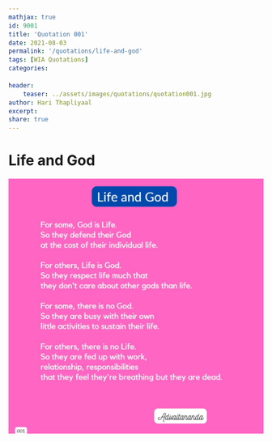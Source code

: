 ```yaml
---
mathjax: true
id: 9001
title: 'Quotation 001'
date: 2021-08-03
permalink: '/quotations/life-and-god'
tags: [WIA Quotations] 
categories: 

header:
    teaser: ../assets/images/quotations/quotation001.jpg
author: Hari Thapliyaal 
excerpt:
share: true 
---
```


# Life and God

![Life and God](../assets/images/quotations/quotation001.jpg)
